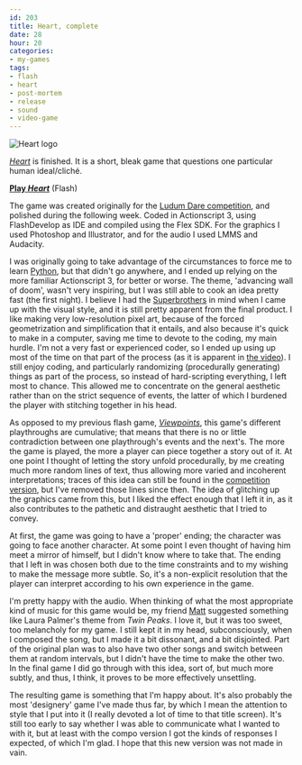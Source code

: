 ```yaml
---
id: 203
title: Heart, complete
date: 28
hour: 20
categories:
- my-games
tags:
- flash
- heart
- post-mortem
- release
- sound
- video-game
---
```


![Heart logo](http://blog.agj.cl/wp-content/uploads/2009/04/heartlogo1.png "Heart logo")

[_Heart_](http://blog.agj.cl/tag/heart/) is finished. It is a short, bleak game that questions one particular human ideal/cliché.

[**Play _Heart_**](http://www.agj.cl/files/games/heart/) (Flash)

The game was created originally for the [Ludum Dare competition](http://www.ludumdare.com/), and polished during the following week. Coded in Actionscript 3, using FlashDevelop as IDE and compiled using the Flex SDK. For the graphics I used Photoshop and Illustrator, and for the audio I used LMMS and Audacity.<!-- more -->

I was originally going to take advantage of the circumstances to force me to learn [Python](http://www.python.org/), but that didn't go anywhere, and I ended up relying on the more familiar Actionscript 3, for better or worse. The theme, 'advancing wall of doom', wasn't very inspiring, but I was still able to cook an idea pretty fast (the first night). I believe I had the [Superbrothers](http://superbrothers.ca/) in mind when I came up with the visual style, and it is still pretty apparent from the final product. I like making very low-resolution pixel art, because of the forced geometrization and simplification that it entails, and also because it's quick to make in a computer, saving me time to devote to the coding, my main hurdle. I'm not a very fast or experienced coder, so I ended up using up most of the time on that part of the process (as it is apparent in [the video](http://www.vimeo.com/4235554)). I still enjoy coding, and particularly randomizing (procedurally generating) things as part of the process, so instead of hard-scripting everything, I left most to chance. This allowed me to concentrate on the general aesthetic rather than on the strict sequence of events, the latter of which I burdened the player with stitching together in his head.

As opposed to my previous flash game, [_Viewpoints_](http://blog.agj.cl/tag/viewpoints/), this game's different playthroughs are cumulative; that means that there is no or little contradiction between one playthrough's events and the next's. The more the game is played, the more a player can piece together a story out of it. At one point I thought of letting the story unfold procedurally, by me creating much more random lines of text, thus allowing more varied and incoherent interpretations; traces of this idea can still be found in the [competition version](http://blog.agj.cl/2009/04/heart/), but I've removed those lines since then. The idea of glitching up the graphics came from this, but I liked the effect enough that I left it in, as it also contributes to the pathetic and distraught aesthetic that I tried to convey.

At first, the game was going to have a 'proper' ending; the character was going to face another character. At some point I even thought of having him meet a mirror of himself, but I didn't know where to take that. The ending that I left in was chosen both due to the time constraints and to my wishing to make the message more subtle. So, it's a non-explicit resolution that the player can interpret according to his own experience in the game.

I'm pretty happy with the audio. When thinking of what the most appropriate kind of music for this game would be, my friend [Matt](http://www.fireandrobot.com/) suggested something like Laura Palmer's theme from _Twin Peaks_. I love it, but it was too sweet, too melancholy for my game. I still kept it in my head, subconsciously, when I composed the song, but I made it a bit dissonant, and a bit disjointed. Part of the original plan was to also have two other songs and switch between them at random intervals, but I didn't have the time to make the other two. In the final game I did go through with this idea, sort of, but much more subtly, and thus, I think, it proves to be more effectively unsettling.

The resulting game is something that I'm happy about. It's also probably the most 'designery' game I've made thus far, by which I mean the attention to style that I put into it (I really devoted a lot of time to that title screen). It's still too early to say whether I was able to communicate what I wanted to with it, but at least with the compo version I got the kinds of responses I expected, of which I'm glad. I hope that this new version was not made in vain.
